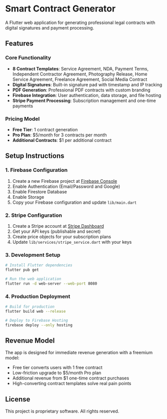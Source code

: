 # Smart Contract Generator

A Flutter web application for generating professional legal contracts with digital signatures and payment processing.

## Features

### Core Functionality
- **8 Contract Templates**: Service Agreement, NDA, Payment Terms, Independent Contractor Agreement, Photography Release, Home Service Agreement, Freelance Agreement, Social Media Contract
- **Digital Signatures**: Built-in signature pad with timestamp and IP tracking
- **PDF Generation**: Professional PDF contracts with custom branding
- **Firebase Integration**: User authentication, data storage, and file hosting
- **Stripe Payment Processing**: Subscription management and one-time payments

### Pricing Model
- **Free Tier**: 1 contract generation
- **Pro Plan**: $5/month for 3 contracts per month
- **Additional Contracts**: $1 per additional contract

## Setup Instructions

### 1. Firebase Configuration
1. Create a new Firebase project at [Firebase Console](https://console.firebase.google.com/)
2. Enable Authentication (Email/Password and Google)
3. Enable Firestore Database
4. Enable Storage
5. Copy your Firebase configuration and update `lib/main.dart`

### 2. Stripe Configuration
1. Create a Stripe account at [Stripe Dashboard](https://dashboard.stripe.com/)
2. Get your API keys (publishable and secret)
3. Create price objects for your subscription plans
4. Update `lib/services/stripe_service.dart` with your keys

### 3. Development Setup
```bash
# Install Flutter dependencies
flutter pub get

# Run the web application
flutter run -d web-server --web-port 8080
```

### 4. Production Deployment
```bash
# Build for production
flutter build web --release

# Deploy to Firebase Hosting
firebase deploy --only hosting
```

## Revenue Model

The app is designed for immediate revenue generation with a freemium model:
- Free tier converts users with 1 free contract
- Low-friction upgrade to $5/month Pro plan
- Additional revenue from $1 one-time contract purchases
- High-converting contract templates solve real pain points

## License

This project is proprietary software. All rights reserved.